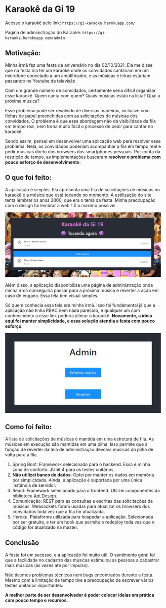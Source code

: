 # Karaokê da Gi 19

Acesse o karaokê pelo link: `https://gi-karaoke.herokuapp.com/`

Página de administração do Karaokê: `https://gi-karaoke.herokuapp.com/admin`

## Motivação:

Minha irmã fez uma festa de aniversário no dia 02/10/2021. Ela me disse que na festa iria ter um karaokê onde os convidados cantariam em um microfone conectado a um amplificador, e as músicas e letras estariam passando no Youtube da televisão.

Com um grande número de convidados, certamente seria difícil organizar esse karaokê. Quem canta com quem? Quais músicas estão na lista? Qual a próxima música?

Esse problema pode ser resolvido de diversas maneiras, inclusive com fichas de papel preenchidas com as solicitações de músicas dos convidados. O problema é que essa abordagem não dá visibilidade da fila em tempo real, nem torna muito fácil o processo de pedir para cantar no karaokê.

Sendo assim, pensei em desenvolver uma aplicação web para resolver esse problema. Nela, os convidados poderiam acompanhar a fila em tempo real e pedir músicas direto dos browsers dos smartphones pessoais. Por conta da restrição de tempo, as implementações buscaram **resolver o problema com pouco esforço de desenvolvimento**.

## O que foi feito:

A aplicação é simples. Ela apresenta uma fila de solicitações de músicas no karaokê e a música que está tocando no momento. A estilização do site tenta lembrar os anos 2000, que era o tema da festa. Minha preocupação com o design foi lembrar a web 1.0 o máximo possível.

![Imagem inicial site](/assets/Fig1.jpg "Imagem inicial site")

Além disso, a aplicação disponibiliza uma página de administração onde minha irmã conseguiria passar para a próxima música e reverter a ação em caso de engano. Essa tela tem visual simples. 

Só quem conhecia essa tela era minha irmã. Isso foi fundamental já que a aplicação não tinha RBAC nem nada parecido, e qualquer um com conhecimento a esse link poderia alterar o karaokê. **Novamente, a ideia aqui foi manter simplicidade, e essa solução atendia a festa com pouco esforço**.

![Imagem admin](/assets/Fig2.jpg "Imagem admin")

## Como foi feito:

A lista de solicitações de músicas é mantida em uma estrutura de fila. As músicas em execução são mantidas em uma pilha. Isso permite que a função de reverter da tela de administração devolva músicas da pilha de volta para a fila.

1. Spring Boot: Framework selecionado para o backend. Essa é minha zona de conforto. JUnit 4 para os testes unitários.
2. **Não utilizei banco de dados**: Optei por manter os dados em memória por simplicidade. Ainda, a aplicação é suportada por uma única instância de servidor.
3. React: Framework selecionado para o frontend. Utilizei componentes da biblioteca [Ant Design](https://ant.design/components/overview/).
4. Comunicação: REST para as consultas e escritas das solicitações de músicas. Websockets foram usadas para atualizar os browsers dos convidados toda vez que a fila for atualizada.
5. Heroku: Plataforma utilizada para hospedar a aplicação. Selecionada por ser gratuita, e ter um hook que permite o redeploy toda vez que o código for atualizado na master.

## Conclusão

A festa foi um sucesso, e a aplicação foi muito util. O sentimento geral foi que a facilidade no cadastro das músicas estimulou as pessoas a cadastrar mais músicas (as vezes até por impulso). 

Não tivemos problemas técnicos nem bugs encontrados durante a festa. Mesmo com a limitação de tempo tive a preocupação de escrever vários testes unitários importantes.

**A melhor parte de ser desenvolvedor é poder colocar ideias em prática com pouco tempo e recursos.**


